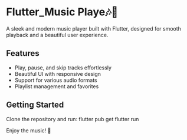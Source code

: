 # Flutter_Music Playe🎶📱

A sleek and modern music player built with Flutter, designed for smooth playback and a beautiful user experience.

## Features
- Play, pause, and skip tracks effortlessly
- Beautiful UI with responsive design
- Support for various audio formats
- Playlist management and favorites

## Getting Started
Clone the repository and run:
flutter pub get flutter run

Enjoy the music! 🚀


